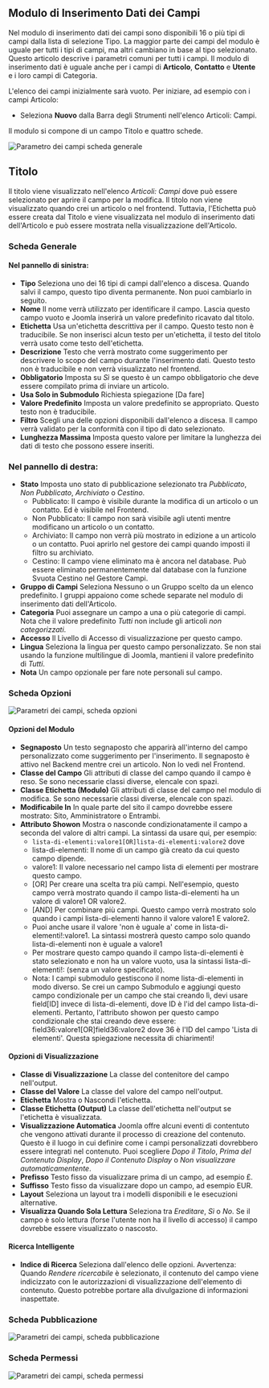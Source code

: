 <!-- Filename: J3.x:Adding_custom_fields/Parameters_for_all_Custom_Fields / Display title: Parametri del Campo  -->
## Modulo di Inserimento Dati dei Campi

Nel modulo di inserimento dati dei campi sono disponibili 16 o più tipi di campi dalla lista di selezione Tipo. La maggior parte dei campi del modulo è uguale per tutti i tipi di campi, ma altri cambiano in base al tipo selezionato. Questo articolo descrive i parametri comuni per tutti i campi. Il modulo di inserimento dati è uguale anche per i campi di **Articolo**, **Contatto** e **Utente** e i loro campi di Categoria.

L'elenco dei campi inizialmente sarà vuoto. Per iniziare, ad esempio con i campi Articolo:
* Seleziona **Nuovo** dalla Barra degli Strumenti nell'elenco Articoli: Campi.

Il modulo si compone di un campo Titolo e quattro schede.

![Parametro dei campi scheda generale](../../../en/images/fields/fields-parameters-general-tab.png)


## Titolo

Il titolo viene visualizzato nell'elenco *Articoli: Campi* dove può essere selezionato per aprire il campo per la modifica. Il titolo non viene visualizzato quando crei un articolo o nel frontend. Tuttavia, l'Etichetta può essere creata dal Titolo e viene visualizzata nel modulo di inserimento dati dell'Articolo e può essere mostrata nella visualizzazione dell'Articolo.

### Scheda Generale

#### Nel pannello di sinistra:

- **Tipo** Seleziona uno dei 16 tipi di campi dall'elenco a discesa. Quando
salvi il campo, questo tipo diventa permanente. Non puoi cambiarlo in seguito.
- **Nome** Il nome verrà utilizzato per identificare il campo. Lascia questo campo vuoto e
Joomla inserirà un valore predefinito ricavato dal titolo.
- **Etichetta** Usa un'etichetta descrittiva per il campo. Questo testo non è
traducibile. Se non inserisci alcun testo per un'etichetta, il testo del titolo verrà
usato come testo dell'etichetta.
- **Descrizione** Testo che verrà mostrato come suggerimento per descrivere lo
scopo del campo durante l'inserimento dati. Questo testo non è traducibile e
non verrà visualizzato nel frontend.
- **Obbligatorio** Imposta su *Sì* se questo è un campo obbligatorio che deve
essere compilato prima di inviare un articolo.
- **Usa Solo in Submodulo** Richiesta spiegazione [Da fare]
- **Valore Predefinito** Imposta un valore predefinito se appropriato. Questo testo non è
traducibile.
- **Filtro** Scegli una delle opzioni disponibili dall'elenco a discesa. Il
campo verrà validato per la conformità con il tipo di dato selezionato.
- **Lunghezza Massima** Imposta questo valore per limitare la lunghezza dei dati di testo che possono essere
inseriti.

### Nel pannello di destra:

- **Stato** Imposta uno stato di pubblicazione selezionato tra *Pubblicato*, *Non Pubblicato*,
*Archiviato* o *Cestino*.
  - Pubblicato: Il campo è visibile durante la modifica di un articolo o un
    contatto. Ed è visibile nel Frontend.
  - Non Pubblicato: Il campo non sarà visibile agli utenti mentre modificano
    un articolo o un contatto.
  - Archiviato: Il campo non verrà più mostrato in edizione a un articolo o un
    contatto. Puoi aprirlo nel gestore dei campi quando imposti il
    filtro su archiviato.
  - Cestino: Il campo viene eliminato ma è ancora nel database. Può essere
    eliminato permanentemente dal database con la funzione Svuota Cestino
    nel Gestore Campi.
- **Gruppo di Campi** Seleziona Nessuno o un Gruppo scelto da un elenco predefinito. I gruppi
appaiono come schede separate nel modulo di inserimento dati dell'Articolo.
- **Categoria** Puoi assegnare un campo a una o più categorie di campi. Nota
  che il valore predefinito *Tutti* non include gli articoli *non categorizzati*.
- **Accesso** Il Livello di Accesso di visualizzazione per questo campo.
- **Lingua** Seleziona la lingua per questo campo personalizzato. Se non stai usando la
  funzione multilingue di Joomla, mantieni il valore predefinito di *Tutti*.
- **Nota** Un campo opzionale per fare note personali sul campo.

### Scheda Opzioni

![Parametri dei campi, scheda opzioni](../../../en/images/fields/fields-parameters-options-tab.png)

#### Opzioni del Modulo

- **Segnaposto** Un testo segnaposto che apparirà all'interno del campo personalizzato
come suggerimento per l'inserimento. Il segnaposto è attivo nel Backend mentre
crei un articolo. Non lo vedi nel Frontend.
- **Classe del Campo** Gli attributi di classe del campo quando il campo è reso.
Se sono necessarie classi diverse, elencale con spazi.
- **Classe Etichetta (Modulo)** Gli attributi di classe del campo nel modulo di modifica. Se
sono necessarie classi diverse, elencale con spazi.
- **Modificabile In** In quale parte del sito il campo dovrebbe essere mostrato: Sito,
Amministratore o Entrambi.
- **Attributo Showon** Mostra o nasconde condizionatamente il campo a seconda del
valore di altri campi. La sintassi da usare qui, per esempio:
  - `lista-di-elementi:valore1[OR]lista-di-elementi:valore2` dove
  - lista-di-elementi: Il nome di un campo già creato da cui questo campo
dipende.
  - valore1: Il valore necessario nel campo lista di elementi per mostrare questo campo.
  - [OR] Per creare una scelta tra più campi. Nell'esempio, questo campo verrà
mostrato quando il campo lista-di-elementi ha un valore di valore1 OR valore2.
  - [AND] Per combinare più campi. Questo campo verrà mostrato solo quando i
campi lista-di-elementi hanno il valore valore1 E valore2.
  - Puoi anche usare il valore 'non è uguale a' come in lista-di-elementi!:valore1. La
sintassi mostrerà questo campo solo quando lista-di-elementi non è uguale a valore1
  - Per mostrare questo campo quando il campo lista-di-elementi è stato selezionato e non ha
un valore vuoto, usa la sintassi lista-di-elementi!: (senza un valore specificato).
  - Nota: I campi submodulo gestiscono il nome lista-di-elementi in modo diverso.
Se crei un campo Submodulo e aggiungi questo campo condizionale per un campo
che stai creando lì, devi usare field[ID] invece di lista-di-elementi,
dove ID è l'id del campo lista-di-elementi. Pertanto, l'attributo showon
per questo campo condizionale che stai creando deve essere:
field36:valore1[OR]field36:valore2 dove 36 è l'ID del campo 'Lista di elementi'.
Questa spiegazione necessita di chiarimenti!

#### Opzioni di Visualizzazione

- **Classe di Visualizzazione**  La classe del contenitore del campo nell'output.
- **Classe del Valore**  La classe del valore del campo nell'output.
- **Etichetta** Mostra o Nascondi l'etichetta.
- **Classe Etichetta (Output)** La classe dell'etichetta nell'output se l'etichetta è visualizzata.
- **Visualizzazione Automatica** Joomla offre alcuni eventi di contentuto che vengono attivati
durante il processo di creazione del contenuto. Questo è il luogo in cui definire come i campi personalizzati
dovrebbero essere integrati nel contenuto. Puoi scegliere *Dopo il Titolo*,
*Prima del Contenuto Display*, *Dopo il Contenuto Display* o *Non visualizzare automaticamentente*.
- **Prefisso** Testo fisso da visualizzare prima di un campo, ad esempio £.
- **Suffisso** Testo fisso da visualizzare dopo un campo, ad esempio EUR.
- **Layout** Seleziona un layout tra i modelli disponibili e le esecuzioni alternative.
- **Visualizza Quando Sola Lettura** Seleziona tra *Ereditare*, *Sì* o *No*. Se il campo è
solo lettura (forse l'utente non ha il livello di accesso) il campo
dovrebbe essere visualizzato o nascosto.

#### Ricerca Intelligente

- **Indice di Ricerca** Seleziona dall'elenco delle opzioni. Avvertenza: Quando *Rendere ricercabile*
è selezionato, il contenuto del campo viene indicizzato con le autorizzazioni
di visualizzazione dell'elemento di contenuto. Questo potrebbe portare alla divulgazione di informazioni inaspettate.

### Scheda Pubblicazione

![Parametri dei campi, scheda pubblicazione](../../../en/images/fields/fields-parameters-publishing-tab.png)

### Scheda Permessi

![Parametri dei campi, scheda permessi](../../../en/images/fields/fields-parameters-permissions-tab.png)

